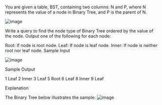 You are given a table, BST, containing two columns: N and P, where N represents the value of a node in Binary Tree, and P is the parent of N.

![image](https://github.com/yoonhyeri/CodeTestingResults/assets/135313008/c3080450-d49e-4788-88f4-95a2401595b6)


Write a query to find the node type of Binary Tree ordered by the value of the node. Output one of the following for each node:

Root: If node is root node.
Leaf: If node is leaf node.
Inner: If node is neither root nor leaf node.
Sample Input

![image](https://github.com/yoonhyeri/CodeTestingResults/assets/135313008/9115d8a1-e203-4dc8-8c1e-cf07be5abe55)


Sample Output

1 Leaf
2 Inner
3 Leaf
5 Root
6 Leaf
8 Inner
9 Leaf

Explanation

The Binary Tree below illustrates the sample:
![image](https://github.com/yoonhyeri/CodeTestingResults/assets/135313008/9d793d9f-760f-4d31-bc20-164ec2f183a5)

